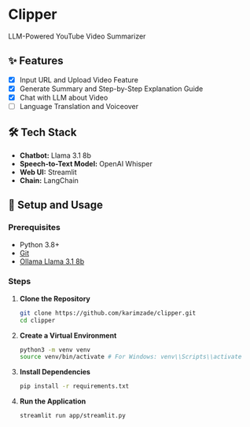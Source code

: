 # Clipper

LLM-Powered YouTube Video Summarizer

## ✨ Features

- [X] Input URL and Upload Video Feature
- [X] Generate Summary and Step-by-Step Explanation Guide
- [X] Chat with LLM about Video
- [ ] Language Translation and Voiceover

## 🛠️ Tech Stack

- **Chatbot:** Llama 3.1 8b
- **Speech-to-Text Model:** OpenAI Whisper
- **Web UI:** Streamlit
- **Chain:** LangChain

## 🧰 Setup and Usage

### Prerequisites

- Python 3.8+
- [Git](https://git-scm.com/)
- [Ollama Llama 3.1 8b](https://ollama.com/library/llama3.1:8b)

### Steps

1. **Clone the Repository**
   ```bash
   git clone https://github.com/karimzade/clipper.git
   cd clipper
   ```

2. **Create a Virtual Environment**
   ```bash
   python3 -m venv venv
   source venv/bin/activate # For Windows: venv\\Scripts\\activate
   ```

3. **Install Dependencies**
   ```bash
   pip install -r requirements.txt
   ```

4. **Run the Application**
   ```bash
   streamlit run app/streamlit.py 
   ```
